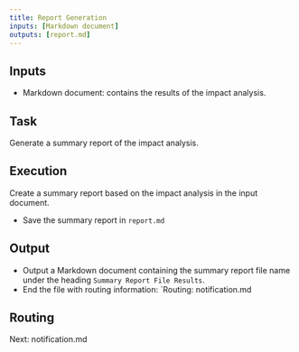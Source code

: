 ```yaml
---
title: Report Generation
inputs: [Markdown document]
outputs: [report.md]
---
```

## Inputs

- Markdown document: contains the results of the impact analysis.

## Task

Generate a summary report of the impact analysis.

## Execution

Create a summary report based on the impact analysis in the input document.

- Save the summary report in `report.md`

## Output

- Output a Markdown document containing the summary report file name under the heading `Summary Report File Results`.
- End the file with routing information: `Routing: notification.md

## Routing

Next: notification.md
